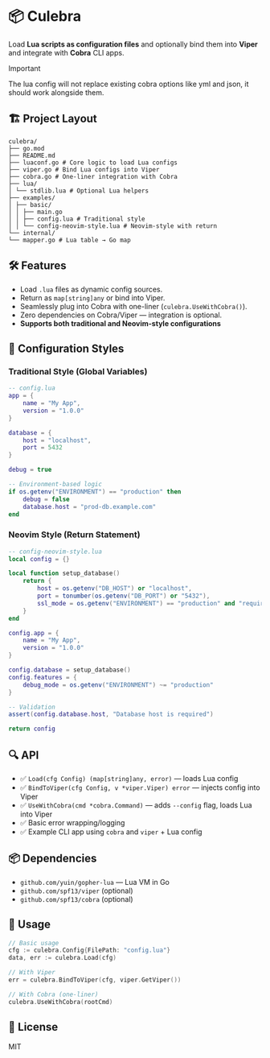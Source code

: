 # 📦 Culebra

Load **Lua scripts as configuration files** and optionally bind them into **Viper** and integrate with **Cobra** CLI apps.

> [!IMPORTANT]
> The lua config will not replace existing cobra options like yml and json, it should work alongside them.

## 🏗️ Project Layout

```
culebra/
├── go.mod
├── README.md
├── luaconf.go # Core logic to load Lua configs
├── viper.go # Bind Lua configs into Viper
├── cobra.go # One-liner integration with Cobra
├── lua/
│ └── stdlib.lua # Optional Lua helpers
├── examples/
│ ├── basic/
│ │ ├── main.go
│ │ ├── config.lua # Traditional style
│ │ └── config-neovim-style.lua # Neovim-style with return
└── internal/
└── mapper.go # Lua table → Go map
```

## 🛠️ Features

- Load `.lua` files as dynamic config sources.
- Return as `map[string]any` or bind into Viper.
- Seamlessly plug into Cobra with one-liner (`culebra.UseWithCobra()`).
- Zero dependencies on Cobra/Viper — integration is optional.
- **Supports both traditional and Neovim-style configurations**

## 📝 Configuration Styles

### Traditional Style (Global Variables)
```lua
-- config.lua
app = {
    name = "My App",
    version = "1.0.0"
}

database = {
    host = "localhost",
    port = 5432
}

debug = true

-- Environment-based logic
if os.getenv("ENVIRONMENT") == "production" then
    debug = false
    database.host = "prod-db.example.com"
end
```

### Neovim Style (Return Statement)
```lua
-- config-neovim-style.lua
local config = {}

local function setup_database()
    return {
        host = os.getenv("DB_HOST") or "localhost",
        port = tonumber(os.getenv("DB_PORT") or "5432"),
        ssl_mode = os.getenv("ENVIRONMENT") == "production" and "require" or "disable"
    }
end

config.app = {
    name = "My App",
    version = "1.0.0"
}

config.database = setup_database()
config.features = {
    debug_mode = os.getenv("ENVIRONMENT") ~= "production"
}

-- Validation
assert(config.database.host, "Database host is required")

return config
```

## 🔍 API

- ✅ `Load(cfg Config) (map[string]any, error)` — loads Lua config
- ✅ `BindToViper(cfg Config, v *viper.Viper) error` — injects config into Viper
- ✅ `UseWithCobra(cmd *cobra.Command)` — adds `--config` flag, loads Lua into Viper
- ✅ Basic error wrapping/logging
- ✅ Example CLI app using `cobra` and `viper` + Lua config

## 📦 Dependencies

- `github.com/yuin/gopher-lua` — Lua VM in Go
- `github.com/spf13/viper` (optional)
- `github.com/spf13/cobra` (optional)

## 🧪 Usage

```go
// Basic usage
cfg := culebra.Config{FilePath: "config.lua"}
data, err := culebra.Load(cfg)

// With Viper
err = culebra.BindToViper(cfg, viper.GetViper())

// With Cobra (one-liner)
culebra.UseWithCobra(rootCmd)
```

## 📝 License

MIT
